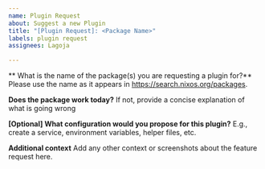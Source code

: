 ```yaml
---
name: Plugin Request
about: Suggest a new Plugin
title: "[Plugin Request]: <Package Name>"
labels: plugin request
assignees: Lagoja

---
```


** What is the name of the package(s) you are requesting a plugin for?**
Please use the name as it appears in https://search.nixos.org/packages. 

**Does the package work today?**
If not, provide a concise explanation of what is going wrong

**[Optional] What configuration would you propose for this plugin?**
E.g., create a service, environment variables, helper files, etc.

**Additional context**
Add any other context or screenshots about the feature request here.

